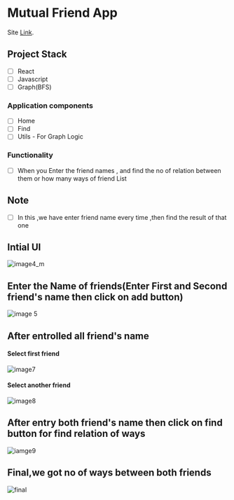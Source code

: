 # Mutual Friend App  

Site [Link](https://raft-lab-knight-moves.vercel.app/).

## Project Stack

-   [ ] React
-   [ ] Javascript
-   [ ] Graph(BFS)

### Application components

-   [ ] Home
-   [ ] Find
-   [ ] Utils - For Graph Logic

### Functionality

-   [ ] When you Enter the friend names , and find the no of relation between them or how many ways of friend List

## Note
-   [ ] In this ,we have enter  friend name every time ,then find the result of that one    

## Intial UI
![image4_m](https://user-images.githubusercontent.com/110331686/211365706-b4e2f31e-2819-46bc-ac5b-71eccc837187.png)

## Enter the Name of friends(Enter First and Second friend's name then click on add button) 
![image 5](https://user-images.githubusercontent.com/110331686/211365908-2912aac4-6146-4d29-8105-8ecc98bb1540.png)

## After entrolled all friend's name
#### Select first friend 
![image7](https://user-images.githubusercontent.com/110331686/211366435-76cef8a7-4464-4d9d-b010-c0f882140c3a.png)

#### Select another friend
![image8](https://user-images.githubusercontent.com/110331686/211366538-00c725b6-583c-4b50-95ca-b4e24c9ea706.png)

## After entry both friend's name then click on find button for find relation of ways
![iamge9](https://user-images.githubusercontent.com/110331686/211367123-ed5038dc-5c8c-426f-8d1b-e20d4f79b1f1.png)

## Final,we got no of ways between both friends
![final](https://user-images.githubusercontent.com/110331686/211367406-0bb8f18b-c69d-4653-a22f-cc38b9026017.png)






